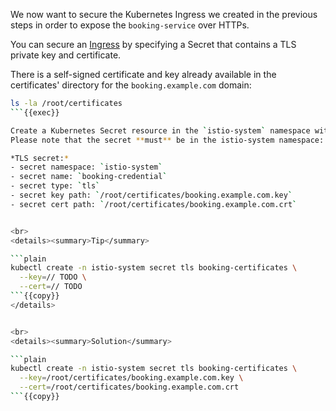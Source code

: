 We now want to secure the Kubernetes Ingress we created in the previous steps in order to expose the `booking-service`
over HTTPs.

You can secure an [Ingress](https://kubernetes.io/docs/concepts/services-networking/ingress/#tls) 
by specifying a Secret that contains a TLS private key and certificate.

There is a self-signed certificate and key already available in the certificates'
directory for the `booking.example.com` domain:

```bash
ls -la /root/certificates
```{{exec}}

Create a Kubernetes Secret resource in the `istio-system` namespace with the following properties. 
Please note that the secret **must** be in the istio-system namespace:

*TLS secret:*
- secret namespace: `istio-system`
- secret name: `booking-credential`
- secret type: `tls`
- secret key path: `/root/certificates/booking.example.com.key`
- secret cert path: `/root/certificates/booking.example.com.crt`


<br>
<details><summary>Tip</summary>

```plain
kubectl create -n istio-system secret tls booking-certificates \
  --key=// TODO \
  --cert=// TODO
```{{copy}}
</details>


<br>
<details><summary>Solution</summary>

```plain
kubectl create -n istio-system secret tls booking-certificates \
  --key=/root/certificates/booking.example.com.key \
  --cert=/root/certificates/booking.example.com.crt
```{{copy}}